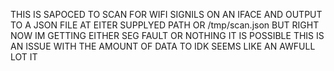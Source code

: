 THIS IS SAPOCED TO SCAN FOR WIFI SIGNILS ON AN IFACE AND OUTPUT TO A JSON FILE AT EITER SUPPLYED PATH OR /tmp/scan.json BUT RIGHT NOW IM GETTING EITHER SEG FAULT OR NOTHING 
IT IS POSSIBLE THIS IS AN ISSUE WITH THE AMOUNT OF DATA TO IDK SEEMS LIKE AN AWFULL LOT IT 
